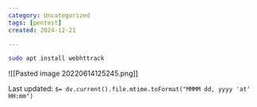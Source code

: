 ```yaml
---
category: Uncategorized
tags: [pentest]
created: 2024-12-21

---
```

```bash - kali
sudo apt install webhttrack
```

![[Pasted image 20220614125245.png]]


Last updated: `$= dv.current().file.mtime.toFormat("MMMM dd, yyyy 'at' HH:mm")`
